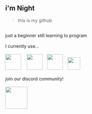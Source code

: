 ## i'm Night
> this is my github
<br/>
just a beginner still learning to program
<br/><br/>
I currently use...
<br/>
⠀
<div>
    <img height="50" src="https://upload.wikimedia.org/wikipedia/commons/thumb/1/18/C_Programming_Language.svg/1200px-C_Programming_Language.svg.png"> ⠀
    <img height="50" src="https://upload.wikimedia.org/wikipedia/commons/thumb/1/18/ISO_C%2B%2B_Logo.svg/640px-ISO_C%2B%2B_Logo.svg.png">⠀
    <img height="50" src="https://upload.wikimedia.org/wikipedia/commons/thumb/c/cf/Lua-Logo.svg/800px-Lua-Logo.svg.png">⠀
    <img height="40" src="https://upload.wikimedia.org/wikipedia/commons/thumb/6/64/Android_logo_2019_%28stacked%29.svg/1200px-Android_logo_2019_%28stacked%29.svg.png">
</div>
<br/>
join our discord community!
<br/>
⠀
<br/>
<a href="https://dsc.gg/code-community">
    <img height="70" src="https://cdn.discordapp.com/attachments/1079179353738457121/1083885091475968020/183_Sem_Titulo_20230310195348.png">
</a>
